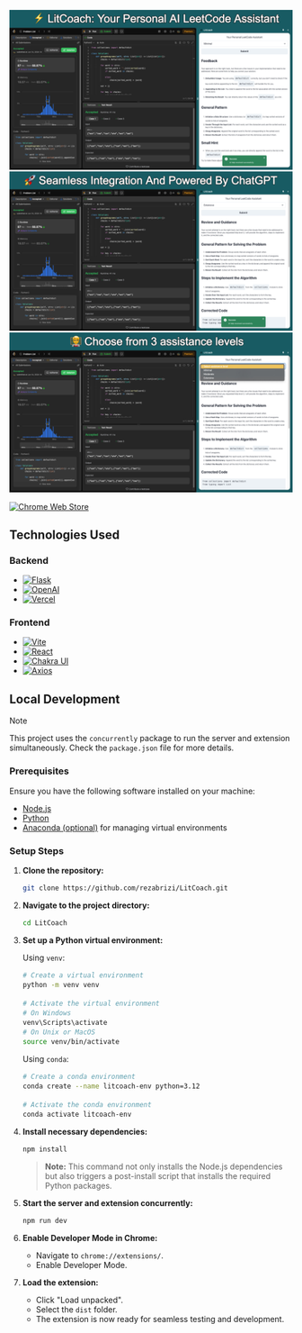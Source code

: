 <p align="center">
  <img src="assets/Preview1.jpg" alt="Sample Image 1" width="700"/>
  <img src="assets/Preview2.jpg" alt="Sample Image 2" width="700"/>
  <img src="assets/Preview3.jpeg" alt="Sample Image 3" width="700"/>
</p>

[![Chrome Web Store](https://img.shields.io/badge/Featured_on-Chrome_Web_Store-cce7e8?style=for-the-badge)](https://chromewebstore.google.com/detail/litcoach/pbkbbpmpbidfjbcapgplbdogiljdechf?hl=en&authuser=0)

## Technologies Used

### Backend

- [![Flask](https://img.shields.io/badge/Powered_by-Flask-000000?style=for-the-badge&logo=flask)](https://flask.palletsprojects.com/)
- [![OpenAI](https://img.shields.io/badge/Powered_by-OpenAI-FF6600?style=for-the-badge&logo=openai)](https://www.openai.com/)
- [![Vercel](https://img.shields.io/badge/Deployed_on-Vercel-000000?style=for-the-badge&logo=vercel)](https://vercel.com/)

### Frontend

- [![Vite](https://img.shields.io/badge/Powered_by-Vite-646CFF?style=for-the-badge&logo=vite)](https://vitejs.dev/)
- [![React](https://img.shields.io/badge/Powered_by-React-61DAFB?style=for-the-badge&logo=react)](https://reactjs.org/)
- [![Chakra UI](https://img.shields.io/badge/Styled_with-Chakra_UI-319795?style=for-the-badge&logo=chakra-ui)](https://chakra-ui.com/)
- [![Axios](https://img.shields.io/badge/HTTP_requests_with-Axios-009688?style=for-the-badge&logo=axios)](https://www.npmjs.com/package/axios/)

## Local Development

> [!NOTE]  
> This project uses the `concurrently` package to run the server and extension simultaneously. Check the `package.json` file for more details.

### Prerequisites

Ensure you have the following software installed on your machine:

- [Node.js](https://nodejs.org/)
- [Python](https://www.python.org/)
- [Anaconda (optional)](https://www.anaconda.com/products/distribution) for managing virtual environments

### Setup Steps

1. **Clone the repository:**

    ```bash
    git clone https://github.com/rezabrizi/LitCoach.git
    ```

2. **Navigate to the project directory:**

    ```bash
    cd LitCoach
    ```

3. **Set up a Python virtual environment:**

    Using `venv`:

    ```bash
    # Create a virtual environment
    python -m venv venv

    # Activate the virtual environment
    # On Windows
    venv\Scripts\activate
    # On Unix or MacOS
    source venv/bin/activate
    ```

    Using `conda`:

    ```bash
    # Create a conda environment
    conda create --name litcoach-env python=3.12

    # Activate the conda environment
    conda activate litcoach-env
    ```

4. **Install necessary dependencies:**

    ```bash
    npm install
    ```
    > **Note:** This command not only installs the Node.js dependencies but also triggers a post-install script that installs the required Python packages.

5. **Start the server and extension concurrently:**

    ```bash
    npm run dev
    ```

6. **Enable Developer Mode in Chrome:**

    - Navigate to `chrome://extensions/`.
    - Enable Developer Mode.

7. **Load the extension:**

    - Click "Load unpacked".
    - Select the `dist` folder.
    - The extension is now ready for seamless testing and development.
